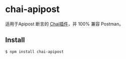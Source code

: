 # chai-apipost
适用于Apipost 断言的 [Chai插件](http://chaijs.com/api/plugins/)，并 100% 兼容 Postman。

## Install
```bash
$ npm install chai-apipost
```
